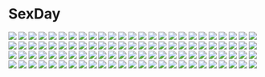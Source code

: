# SexDay
![](https://konachan.com/image/b67de512bcbf306a3f633242fc96a4fd/Konachan.com%20-%20118366%20animal%20bath%20blonde_hair%20brown_hair%20mawaru_penguindrum%20megami%20nude%20oginome_ringo%20penguin%20scan%20tokikago_yuri%20towel%20wet%20yuri.jpg)
![](https://konachan.com/image/1029817272b66f1e4e61c54a7385838c/Konachan.com%20-%2047404%20akiyama_mio%20blush%20guitar%20instrument%20k-on%21.jpg)
![](https://konachan.com/image/9ec1e44c8afc759c2b53a6fb71815856/Konachan.com%20-%20164357%20blue_hair%20blush%20brown_hair%20cameltoe%20kashii_airi%20loli%20misawa_maho%20panties%20pink_eyes%20pink_hair%20purple_eyes%20red_eyes%20ro-kyu-bu%21%20skirt%20underwear%20upskirt.jpg)
![](https://konachan.com/jpeg/21c7c40a9667fd262a7ae841ec1a8970/Konachan.com%20-%20288367%20ass%20blush%20braids%20brown_hair%20close%20long_hair%20okamen%20original%20ponytail%20shorts%20thighhighs%20yellow_eyes.jpg)
![](https://konachan.com/image/be7b1e0bf2047dc34858d5205fe847cf/Konachan.com%20-%2050164%20all_male%20gaara%20male%20naruto.jpg)
![](https://konachan.com/jpeg/286accdfe4f9bcac04217338c012ace1/Konachan.com%20-%20293238%20animal_ears%20apple%20bed%20braids%20breasts%20brown_hair%20catgirl%20cleavage%20dress%20food%20fruit%20garter_belt%20gloves%20green_eyes%20long_hair%20signed%20tail%20thighhighs.jpg)
![](https://konachan.com/jpeg/a1257a27f461f4023691b5c066e4649d/Konachan.com%20-%2057439%20akiyama_mio%20barefoot%20bed%20blush%20k-on%21.jpg)
![](https://konachan.com/image/365419336eb0296ca7bebdf8a0c0d053/Konachan.com%20-%20234759%202girls%20ass%20black_hair%20blue_eyes%20brown_eyes%20cake%20candy%20ech%20food%20fruit%20gray_hair%20long_hair%20original%20panties%20ribbons%20school_uniform%20skirt%20underwear.jpg)
![](https://konachan.com/jpeg/741a87968f8ce3c4a8370b420a0896e7/Konachan.com%20-%20145415%202girls%20alcot%20blush%20game_cg%20kamishiro_mika%20kamishiro_yuka%20naka_no_hito_nado_inai%20narumi_yuu%20navel%20shirt_lift.jpg)
![](https://konachan.com/jpeg/b693a77e51c47b5322143ea1f90ea503/Konachan.com%20-%20176612%20blonde_hair%20blue_eyes%20breasts%20censored%20game_cg%20kawasumi_yurika%20long_hair%20mikagami_mamizu%20navel%20nipples%20nude%20penis%20pussy%20sex%20water%20wet%20whirlpool.jpg)
![](https://konachan.com/jpeg/9a3de33d8e539f9c4ee37d883fcdec13/Konachan.com%20-%20120830%20game_cg%20kiss%20shunki_gentei_poco_a_poco%20yuki_natsume.jpg)
![](https://konachan.com/image/f2fa50ca2bafcd8236fe6e82107edba9/Konachan.com%20-%2053316%20hatsune_miku%20mocchi%20vocaloid.jpg)
![](https://konachan.com/jpeg/9516d148e4b74e3e26ce9bdfe1dd0782/Konachan.com%20-%20217830%20barefoot%20blue_eyes%20brown_hair%20cat_smile%20fang%20heart%20hisakahazara_%28hijojo%29%20ichinose_shiki%20idolmaster%20long_hair%20pink%20skirt%20third-party_edit.jpg)
![](https://konachan.com/jpeg/483c2d467b34a271ed149fd174be80de/Konachan.com%20-%2088843%20blush%20chikotam%20clouds%20dress%20game_cg%20kiss_x_demon_lord_x_darjeeling%20long_hair%20lycerisious_h._kirigasaki%20marmalade%20white_hair.jpg)
![](https://konachan.com/image/fa398ca87db94b10dbae597038a542b8/Konachan.com%20-%2032914%20sky%20tagme.jpg)
![](https://konachan.com/jpeg/dd96d3a4ef247263b4f1b9155e0987cb/Konachan.com%20-%20263962%20anus%20bed%20blush%20bondage%20breasts%20censored%20gag%20green_eyes%20long_hair%20navel%20nipples%20nude%20orange_hair%20original%20penis%20pussy%20pussy_juice%20twintails.jpg)
![](https://konachan.com/jpeg/95eeed112a56b6d6fe50127d6d1daf8f/Konachan.com%20-%20219929%20animal%20anthropomorphism%20blue%20boat%20bubbles%20criin_%28659503%29%20fish%20kantai_collection%20ro-500_%28kancolle%29%20u-511_%28kancolle%29%20underwater%20waifu2x%20water.jpg)
![](https://konachan.com/jpeg/9f986769d8d7bf526173c96481a9ea4c/Konachan.com%20-%20270365%20aruto2498%20blush%20choker%20dark_skin%20fate_grand_order%20fate_%28series%29%20flat_chest%20headdress%20long_hair%20navel%20red_eyes%20space%20tattoo%20weapon%20white_hair.jpg)
![](https://konachan.com/image/b011c8bcd38b6f61280011c1dbbc7cb0/Konachan.com%20-%2048474%20boat%20breasts%20censored%20crying%20dark_skin%20dendrobium%20nipples%20nishieda%20penis%20petals%20pubic_hair%20scarf%20sex%20tears%20twintails%20water%20white_hair.jpg)
![](https://konachan.com/image/0ce9236023347c34bd24c7019122d91d/Konachan.com%20-%20293237%20anthropomorphism%20azur_lane%20breasts%20cleavage%20drink%20gloves%20graf_zeppelin_%28azur_lane%29%20hat%20kuroduki%20pantyhose%20pink_eyes%20skirt%20weapon%20white_hair.jpg)
![](https://konachan.com/image/d0057f3b28714a483242efdea41b8855/Konachan.com%20-%20256510%20aqua_hair%20atdan%20dress%20forever_7th_capital%20hatsune_miku%20headphones%20long_hair%20microphone%20tattoo%20thighhighs%20twintails%20vocaloid.jpg)
![](https://konachan.com/image/c0e18dab650e7856ac041e920884f248/Konachan.com%20-%20105988%20aqua_hair%20pointed_ears%20red_silk_bird%20tagme.jpg)
![](https://konachan.com/image/470aacbb59f223392479fc4e8d23aaaf/Konachan.com%20-%2032547%20hecate%20shakugan_no_shana.jpg)
![](https://konachan.com/jpeg/673348481f5a85dded85a96ed21a6fc4/Konachan.com%20-%2074593%20animal_ears%20bikini%20blue_eyes%20breasts%20catgirl%20cleavage%20green_eyes%20kiriya_nozomi%20peko%20red_eyes%20scan%20serizawa_fumino%20swimsuit%20tsuzuki_otome%20wet.jpg)
![](https://konachan.com/image/f49c7912e3683d2cbfa9d99b5f7dff43/Konachan.com%20-%2057217%20clannad%20fujibayashi_kyou%20motorcycle%20tree.jpg)
![](https://konachan.com/jpeg/ceb4bffd86196240ee5f9312e6005a4c/Konachan.com%20-%20173170%20animal_ears%20blazblue%20catgirl%20glasses%20kokonoe%20pink_hair%20tagme_%28artist%29%20tail%20yellow_eyes.jpg)
![](https://konachan.com/image/67b4e5fed240aeb18bd5012150eaf3ce/Konachan.com%20-%20223755%202girls%20blue_eyes%20blue_hair%20blush%20breasts%20cleavage%20couch%20headdress%20magicxiang%20maid%20nopan%20red_eyes%20red_hair%20stockings%20thighhighs%20tribadism%20twins%20yuri.jpg)
![](https://konachan.com/image/f21869857137e53068e48fa9cee703fb/Konachan.com%20-%2030703%20tagme%20white.jpg)
![](https://konachan.com/image/a8d15af5ffb5685e155c85294b47ddd1/Konachan.com%20-%205819%20ibbie%20mabinogi%20tagme.jpg)
![](https://konachan.com/image/96b9e8ea27f19aadc2a62bcc08336b3f/Konachan.com%20-%20108816%20agahari%20animal_ears%20charlotte_e_yeager%20eila_ilmatar_juutilainen%20gertrud_barkhorn%20minna-dietlinde_wilcke%20sakamoto_mio%20strike_witches.jpg)
![](https://konachan.com/image/7558cfae9065caf6a114ec6c3334833a/Konachan.com%20-%2053425%20blush%20hat%20purple_hair%20ribbons%20saigyouji_yuyuko%20short_hair%20tears%20touhou%20tsuki_wani.jpg)
![](https://konachan.com/jpeg/3314883d3f6e6f5c4f69d375679ab108/Konachan.com%20-%2084088%20blush%20breasts%20clannad%20fingering%20long_hair%20nipples%20no_bra%20open_shirt%20panties%20panty_pull%20purple_eyes%20pussy%20taka_tony%20thighhighs%20uncensored%20underwear.jpg)
![](https://konachan.com/image/65fa3a2a2030b8cb5985feb309a6b80c/Konachan.com%20-%2013078%20tagme.jpg)
![](https://konachan.com/jpeg/3cdda024fb63fd10f7324ad8a19f552b/Konachan.com%20-%20236918%20animal_ears%20anthropomorphism%20catgirl%20kemono_friends%20lion_%28kemono_friends%29%20tagme_%28artist%29%20tail.jpg)
![](https://konachan.com/image/cffa744ab99ee72f9fdfbc337bc72093/Konachan.com%20-%20201381%20alia%27s_carnival%20bikini%20breasts%20chibi%20cleavage%20long_hair%20mitha%20ousaka_asuha%20red_hair%20school_uniform%20swimsuit%20thighhighs.jpg)
![](https://konachan.com/image/a076433b656bea2e60b2d3cf9711881d/Konachan.com%20-%2024273%20aa_megami-sama%20belldandy%20japanese_clothes%20kimono%20wings.jpg)
![](https://konachan.com/jpeg/f625a3a3e6fdd74bb0d52500133e39ba/Konachan.com%20-%20223712%20black_hair%20ebon%20long_hair%20red_eyes%20transparent%20vocaloid%20vocaloid_china%20yuezheng_ling.jpg)
![](https://konachan.com/image/035d5b230f8013acf1e1bb736a4b7647/Konachan.com%20-%2099970%20mahou_shoujo_madoka_magica%20mizu_no%20petals%20red_eyes%20red_hair%20sakura_kyouko%20spear%20thighhighs%20weapon%20zettai_ryouiki.jpg)
![](https://konachan.com/image/e42031dab6da4139ea1d3dfcc044ab74/Konachan.com%20-%2011543%20fuura_kafuka%20hito_nami%20japanese_clothes%20kimono%20kimura_kaere%20kitsu_chiri%20sayonara_zetsubou_sensei.jpg)
![](https://konachan.com/image/87a42cb4dcdec0a87623df18f56f9d51/Konachan.com%20-%2092974%20all_male%20aqua_eyes%20blonde_hair%20headphones%20kagamine_len%20len_append%20male%20vocaloid.jpg)
![](https://konachan.com/jpeg/f23fb273d873225a709a294c0fa026dc/Konachan.com%20-%20101826%20bikini%20chidori_kaname%20full_metal_panic%20gun%20nagayori%20swimsuit%20teletha_testarossa%20third-party_edit%20weapon%20wink.jpg)
![](https://konachan.com/image/88d8057c6761978b371c507ec0c709c4/Konachan.com%20-%20288974%20black_hair%20chihuri405%20collar%20dark%20dress%20halo%20long_hair%20original%20purple_eyes%20rain%20stairs%20thighhighs%20twintails%20water.jpg)
![](https://konachan.com/jpeg/8f15f4798f490be90ea3017ebda206f4/Konachan.com%20-%20182110%20horns%20kaytseki%20original%20pixiv_fantasia%20red_eyes%20white_hair.jpg)
![](https://konachan.com/image/1c22b503184498e0e08855269b28caab/Konachan.com%20-%20108299%20all_male%20blush%20brown_hair%20handjob%20male%20masturbation%20original%20penis%20school_uniform%20short_hair%20trap%20yuki18r.jpg)
![](https://konachan.com/image/f4173a9bf88449270e6578cee0281021/Konachan.com%20-%2070318%20all_male%20aqua_eyes%20blonde_hair%20clouds%20headphones%20hekicha%20kagamine_len%20male%20short_hair%20tie%20vocaloid.jpg)
![](https://konachan.com/image/11edc830b6f531afb337e8831008023d/Konachan.com%20-%20280778%20all_male%20black_eyes%20boots%20cape%20gloves%20gray_hair%20male%20original%20petals%20pixiv_fantasia%20short_hair%20sword%20weapon%20white%20zinnkousai3850.jpg)
![](https://konachan.com/image/a4c62d21b58e34fa9821bd7239335083/Konachan.com%20-%20265640%20blonde_hair%20blush%20bow%20fang%20green_eyes%20hat%20hug%20loli%20long_hair%20mask%20pink_hair%20ponytail%20red_eyes%20ribbons%20signed%20touhou%20toutenkou%20vampire%20white%20wings.jpg)
![](https://konachan.com/jpeg/11f863688c8ad41bcf958884afa5d6e9/Konachan.com%20-%20102293%20akemi_homura%20bow%20bow_%28weapon%29%20dress%20gun%20kaname_madoka%20miki_sayaka%20pico%20pink_hair%20sakura_kyouko%20spear%20sword%20thighhighs%20tomoe_mami%20weapon.jpg)
![](https://konachan.com/jpeg/488e860f5247be94507ec4a94a7b2500/Konachan.com%20-%20297851%20animal_ears%20chibi%20cropped%20food%20gray_hair%20mousegirl%20naga_u%20original%20red_eyes%20school_uniform%20short_hair.jpg)
![](https://konachan.com/jpeg/9a71099148d3f1b6268fc5ec7c7a7423/Konachan.com%20-%20123222%20appare%21_tenka_gomen%20game_cg%20katagiri_hinata%20nezumi_yui%20nezumi_yuka.jpg)
![](https://konachan.com/jpeg/2ce961dbb8793f773b60139ab8f1aaa2/Konachan.com%20-%2027395%20azumanga_daioh%20kagura%20white.jpg)
![](https://konachan.com/jpeg/1462a292363727882429df2a9b51c7ac/Konachan.com%20-%20289502%20animal_ears%20azur_lane%20blue_eyes%20blue_hair%20catgirl%20demon%20festival%20food%20group%20horns%20loli%20moeki_yuuta%20pink_hair%20red_eyes%20red_hair%20yellow_eyes%20yukata.jpg)
![](https://konachan.com/image/f36673b54b9b5d8b5890114f3e535476/Konachan.com%20-%20186344%202girls%20bikini%20blush%20breasts%20cleavage%20green_eyes%20green_hair%20mikan_%28bananoha%29%20onozuka_komachi%20red_eyes%20red_hair%20short_hair%20swimsuit%20touhou%20wet.jpg)
![](https://konachan.com/image/666e3747ceb3fdd6c23fa14d2542298c/Konachan.com%20-%20295263%20aqua_eyes%20ass%20ass_grab%20blonde_hair%20bradamante%20breasts%20cameltoe%20fate_%28series%29%20long_hair%20panties%20ponytail%20riuji%20topless%20underwear%20white.jpg)
![](https://konachan.com/jpeg/08b3187a600b8f3091ee9ff7249a0bb0/Konachan.com%20-%20169002%202girls%20animal%20black_hair%20blush%20fang%20feathers%20flat_chest%20gloves%20halo%20long_hair%20navel%20nopan%20pariet%20ponytail%20purple_hair%20spinel%20thighhighs%20wings.jpg)
![](https://konachan.com/image/396cc1a4ca3f49a5bc7cfac43d5a9e52/Konachan.com%20-%2068530%20audrey_burn%20barnarge_lynx%20chiba_yuriko%20mecha%20mobile_suit_gundam%20mobile_suit_gundam_unicorn%20nakata_eiji%20rx-0_unicorn_gundam.jpg)
![](https://konachan.com/image/d4827c63d1a07373bf2191dfee6b9bf7/Konachan.com%20-%20126181%20green_eyes%20green_hair%20kisume%20touhou.jpg)
![](https://konachan.com/image/530baf3a008ee7fd6cbadbaf2f77847c/Konachan.com%20-%20102516%20akemi_homura%20bow%20bow_%28weapon%29%20dress%20elsa_maria%20gertrud%20h.n.elly%20kaname_madoka%20miki_sayaka%20monochrome%20sakura_kyouko%20t_tuzuri%20tomoe_mami%20weapon.jpg)
![](https://konachan.com/image/1c0e2d138d73b11504e2ea84cd804928/Konachan.com%20-%2067461%20houraisan_kaguya%20sakurame%20touhou.jpg)
![](https://konachan.com/image/9a57e2ff22e580c541b56f1c1c0dac49/Konachan.com%20-%2017670%20gray_hair%20hoshino_ruri%20long_hair%20martian_successor_nadesico%20yellow_eyes.jpg)
![](https://konachan.com/image/8167f738c39a34ab68fb4cf07aa744ae/Konachan.com%20-%2070514%20blue_eyes%20blue_hair%20hatsune_miku%20melt_%28vocaloid%29%20skirt%20thighhighs%20twintails%20vocaloid.jpg)
![](https://konachan.com/jpeg/a585ee0c980d850025f2f310cefd0286/Konachan.com%20-%20138718%20bondage%20breasts%20censored%20game_cg%20lewdness_vita_sexualis%20nipples%20nude%20pussy%20sei_shoujo%20thighhighs.jpg)
![](https://konachan.com/image/7781759775f542484515e8291cdbdf59/Konachan.com%20-%206220%20ana_coppola%20book%20ichigo_mashimaro%20itou_chika%20itou_nobue%20matsuoka_miu%20sakuragi_matsuri.jpg)
![](https://konachan.com/jpeg/134d75b20f5c79232c62601235f84941/Konachan.com%20-%20154357%20blonde_hair%20cropped%20microphone%20orange_eyes%20original%20scan%20usotsukiya.jpg)
![](https://konachan.com/jpeg/7ce0ee17cc6c789563e6de87377c2189/Konachan.com%20-%20267628%20blush%20breasts%20cape%20censored%20collar%20game_cg%20gloves%20hat%20long_hair%20nipples%20nopan%20open_shirt%20pantyhose%20penis%20red_eyes%20sex%20twintails%20white_hair.jpg)
![](https://konachan.com/image/7759e2680149a938be58bf0ff90984db/Konachan.com%20-%20105339%20kirisame_marisa%20moon%20night%20remilia_scarlet%20scenic%20shameimaru_aya%20touhou%20vampire%20witch%20yuji_%28masterpiece%29.jpg)
![](https://konachan.com/image/388f6a48a3252ac4822bb2c26bb264c0/Konachan.com%20-%20182697%20clouds%20kklaji008%20night%20original%20scenic%20sky%20stars%20twintails.jpg)
![](https://konachan.com/jpeg/46ee5c0df7aabf6447da5caec54c58ec/Konachan.com%20-%20268463%20bloomers%20breasts%20brown_eyes%20cameltoe%20gray_hair%20gym_uniform%20kasugano_sora%20long_hair%20navel%20no_bra%20see_through%20shirt_lift%20twintails%20underboob.jpg)
![](https://konachan.com/image/2ca5b83f67c693ed674a794ca9e3329d/Konachan.com%20-%20119850%20animal%20bird%20cat%20flowers%20group%20male%20original%20school_uniform%20super_normal%20trap.jpg)
![](https://konachan.com/jpeg/d47eb9161a4407055752032a74426412/Konachan.com%20-%20244267%20animal_ears%20apron%20blonde_hair%20blue%20blue_eyes%20blush%20bow%20dress%20green%20jam_%28jam0601%29%20lolita_fashion%20long_hair%20maid%20pantyhose%20ribbons%20twintails.jpg)
![](https://konachan.com/jpeg/f5497d9e607e7f8e23932b871c944df1/Konachan.com%20-%20116549%20aliasing%20bow_%28weapon%29%20butz_klauser%20cloud_strife%20frioniel%20golbeza%20male%20niboshi514%20onion_knight%20sephiroth%20shantotto%20sword%20tail%20tarutaru%20tidus%20weapon.jpg)
![](https://konachan.com/image/dabd5ecb04caf3221c8a501b378d181f/Konachan.com%20-%209464%20asakura_otome%20da_capo%20da_capo_ii.jpg)
![](https://konachan.com/image/2158be60b8d85f835e8992f00459a4a1/Konachan.com%20-%20286083%20anthropomorphism%20dress%20garter_belt%20gray_hair%20headband%20kantai_collection%20long_hair%20rensouhou-kun%20school_uniform%20stockings%20thighhighs%20yellow_eyes.jpg)
![](https://konachan.com/image/8d2b7231a4a733ff4f652a7157a645ff/Konachan.com%20-%20120118%202girls%20aki_minoriko%20aki_shizuha%20blonde_hair%20hat%20rojiuranoneko%20short_hair%20touhou.jpg)
![](https://konachan.com/image/c48a4f8c5d71bd8c360a25bdcf9b35bc/Konachan.com%20-%20138387%20kikuchi_seiji%20mayo_chiki%21%20narumi_nakuru%20usami_masamune.jpg)
![](https://konachan.com/image/396faabf3ddcaaf644af5f12f25f1126/Konachan.com%20-%2035353%20animal%20bunnygirl%20doll%20fairy%20inaba_tewi%20katana%20lily_white%20luna_child%20mage%20maid%20miko%20myon%20rabbit%20sunny_milk%20sword%20touhou%20vampire%20weapon%20witch.jpg)
![](https://konachan.com/image/89f54d69b4ec17eb3d74a63b06def2f8/Konachan.com%20-%2025645%20anthropomorphism%20hirai_yukio%20kakuaki%20maid%20me%20os-tan%20windows.jpg)
![](https://konachan.com/image/55f4c7214eb7eb3173c2a9ee5855f043/Konachan.com%20-%20174966%20blonde_hair%20brown_eyes%20cake%20candy%20doll%20flandre_scarlet%20food%20hikuma%20hong_meiling%20izayoi_sakuya%20kirisame_marisa%20koakuma%20touhou%20vampire%20wings.jpg)
![](https://konachan.com/jpeg/b5b3a92a145bda7e95db07b4f72cdc2b/Konachan.com%20-%20263042%20cherry_blossoms%20dise%20flowers%20gray_hair%20headband%20katana%20konpaku_youmu%20shirt%20short_hair%20skirt%20sword%20touhou%20weapon%20yellow_eyes.jpg)
![](https://konachan.com/jpeg/c8f482338615de0372bb739dba6b4a74/Konachan.com%20-%2091887%20transparent%20vector%20xxxholic%20zashiki_warashi.jpg)
![](https://konachan.com/jpeg/79855a608c132828ffe6a33ce999f0df/Konachan.com%20-%20106385%20bed%20breasts%20brown_hair%20game_cg%20koi_de_wa_naku%20makishima_yumi%20navel%20nipples%20nude%20short_hair%20tomose_shunsaku.jpg)
![](https://konachan.com/jpeg/a03ea1fe36796bc8d8a4634e47b5c36b/Konachan.com%20-%2066096%20klan_klan%20macross%20macross_frontier%20pointed_ears.jpg)
![](https://konachan.com/image/12f294012f5008678c612ecec65a44f9/Konachan.com%20-%20283454%20blush%20breasts%20gray_hair%20long_hair%20navel%20nipples%20pink_eyes%20sonri%20twintails%20white.jpg)
![](https://konachan.com/image/05c3883b87378101a1f9ad15604d0ce5/Konachan.com%20-%20213986%202girls%20aviere%20barefoot%20blonde_hair%20bow%20breasts%20flat_chest%20food%20fruit%20grass%20halo%20leaves%20loli%20mtyy%20nude%20purple_eyes%20red_eyes%20red_hair%20signed%20tree%20wings.jpg)
![](https://konachan.com/image/6e8ce7e8e45ea03aca1f89486d52ee79/Konachan.com%20-%20270227%20hatsune_miku%20hc%20long_hair%20miku_append%20nopan%20twintails%20vocaloid.jpg)
![](https://konachan.com/jpeg/54e4106845f27ffe25d1bf56e7525c76/Konachan.com%20-%20253542%20bow%20fujiwara_no_mokou%20gray_hair%20ikurauni%20long_hair%20magic%20red_eyes%20touhou.jpg)
![](https://konachan.com/image/2af664c1d0e71b5d12a0eb52b62c8d14/Konachan.com%20-%2063639%20favorite%20game_cg%20hoshizora_no_memoria%20tagme.jpg)
![](https://konachan.com/jpeg/ccdd7a6be51e4cfafa852dd9358f2972/Konachan.com%20-%20290478%202girls%20animal%20animal_ears%20blonde_hair%20blue_eyes%20camera%20cat%20catgirl%20gloves%20gray_hair%20hug%20long_hair%20original%20phone%20ponytail%20red_eyes%20scan.jpg)
![](https://konachan.com/image/a48d2a6f75c2f9ffd221dec56e240d5e/Konachan.com%20-%2086040%202girls%20blue_eyes%20cropped%20goma_satoshi%20see_through.jpg)
![](https://konachan.com/image/9604bf4b18759335f34a54d6533b04af/Konachan.com%20-%2063100%20all_male%20haru_aki%20imitation_black_%28vocaloid%29%20kagamine_len%20kaito%20kamui_gakupo%20lolita_fashion%20male%20vocaloid.jpg)
![](https://konachan.com/image/f0f8bebd0f8b5e59d3ba7da1347ced75/Konachan.com%20-%2012189%20tagme.jpg)
![](https://konachan.com/jpeg/f898d26096a2451e7042b7d50ffb82f0/Konachan.com%20-%20244929%20anthropomorphism%20building%20city%20g11_%28girls_frontline%29%20girls_frontline%20group%20hk416_%28girls_frontline%29%20ump-9_%28girls_frontline%29%20zek_%28zecola%29.jpg)
![](https://konachan.com/image/b47a69fd1747c052d828eb373ae17948/Konachan.com%20-%2014755%20disgaea%20laharl%20pointed_ears.jpg)
![](https://konachan.com/image/918c1fe234e0d6abd0ce538a462755d8/Konachan.com%20-%20164985%202girls%20bed%20blush%20breasts%20lactation%20mei_%28pokemon%29%20pokemon%20pussy_juice%20serena_%28pokemon%29%20thighhighs%20topless%20tribadism%20wink%20yuri.jpg)
![](https://konachan.com/jpeg/fe329248e458fcedac68acea8fb167d5/Konachan.com%20-%20291050%20anus%20bed%20breasts%20brown_hair%20cum%20game_cg%20green_eyes%20long_hair%20nipples%20nude%20pussy%20silkys_plus%20spread_legs%20spread_pussy%20sumeragi_kohaku%20uncensored.jpg)
![](https://konachan.com/jpeg/eaf69893b6e238cb84e651cdd35aa13b/Konachan.com%20-%20180377%20bicolored_eyes%20blue_hair%20blush%20bobomaster%20chuunibyou_demo_koi_ga_shitai%21%20eyepatch%20gun%20short_hair%20takanashi_rikka%20weapon%20white.jpg)
![](https://konachan.com/jpeg/a56be484fad0c50c1c79ec75c6fa4e21/Konachan.com%20-%20250238%20aqua_eyes%20blonde_hair%20boots%20long_hair%20male%20naked_cat%20orange_eyes%20persona%20persona_5%20sakamoto_ryuuji%20short_hair%20takamaki_anne%20twintails.jpg)
![](https://konachan.com/jpeg/e808e092964c62182c2e15a88c584497/Konachan.com%20-%20302251%20anus%20aqua_hair%20blue_eyes%20blush%20breasts%20close%20cropped%20futanari%20long_hair%20nipples%20penis%20pussy%20sinensian%20tattoo%20thighhighs%20twintails%20uncensored%20vocaloid.jpg)
![](https://konachan.com/jpeg/102a7e9a273c2ee0cc02898c62bfd65e/Konachan.com%20-%20244925%20brown_hair%20dress%20long_hair%20original%20signed%20yomochi.jpg)
![](https://konachan.com/image/e221bb670005621c2980a93130abe6d1/Konachan.com%20-%20130584%20angel_beats%21%20feathers%20panties%20purple_hair%20school_uniform%20skirt%20sky%20tachibana_kanade%20underwear%20upskirt%20wings.jpg)
